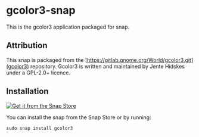 # gcolor3-snap

This is the gcolor3 application packaged for snap.



## Attribution
This snap is packaged from the [https://gitlab.gnome.org/World/gcolor3.git](gcolor3) repository. Gcolor3 is written and maintained by Jente Hidskes under a GPL-2.0+ licence.




## Installation
<a href="https://snapcraft.io/gcolor3">
<img alt="Get it from the Snap Store" src="https://snapcraft.io/static/images/badges/en/snap-store-white.svg" />
</a>

You can install the snap from the Snap Store оr by running:
```
sudo snap install gcolor3
```
